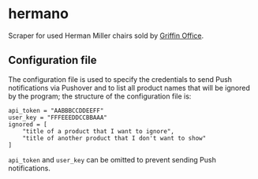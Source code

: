 # hermano

Scraper for used Herman Miller chairs sold by [Griffin Office](https://usedaeronireland.ie/used-herman-miller-aeron-chairs/).

## Configuration file

The configuration file is used to specify the credentials to send Push notifications via Pushover and to list
all product names that will be ignored by the program; the structure of the configuration file is:

```
api_token = "AABBBCCDDEEFF"
user_key = "FFFEEEDDCCBBAAA"
ignored = [
	"title of a product that I want to ignore",
    "title of another product that I don't want to show"
]
```

`api_token` and `user_key` can be omitted to prevent sending Push notifications.

